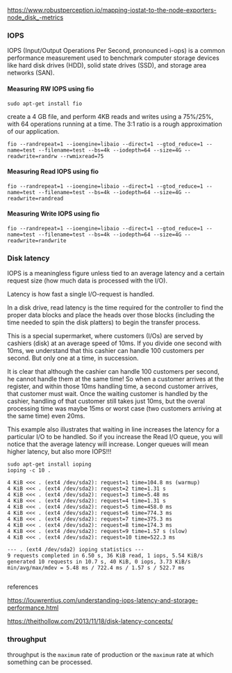 https://www.robustperception.io/mapping-iostat-to-the-node-exporters-node_disk_-metrics


### IOPS

IOPS (Input/Output Operations Per Second, pronounced i-ops) is a common performance measurement used to benchmark computer storage devices like hard disk drives (HDD), solid state drives (SSD), and storage area networks (SAN).

#### Measuring RW IOPS using fio

```
sudo apt-get install fio
```

create a 4 GB file, and perform 4KB reads and writes using a 75%/25%, with 64 operations running at a time. The 3:1 ratio is a rough approximation of our application.
```
fio --randrepeat=1 --ioengine=libaio --direct=1 --gtod_reduce=1 --name=test --filename=test --bs=4k --iodepth=64 --size=4G --readwrite=randrw --rwmixread=75
```



#### Measuring Read IOPS using fio

```
fio --randrepeat=1 --ioengine=libaio --direct=1 --gtod_reduce=1 --name=test --filename=test --bs=4k --iodepth=64 --size=4G --readwrite=randread
```
#### Measuring Write IOPS using fio

```
fio --randrepeat=1 --ioengine=libaio --direct=1 --gtod_reduce=1 --name=test --filename=test --bs=4k --iodepth=64 --size=4G --readwrite=randwrite

```

### Disk latency

 IOPS is a meaningless figure unless tied to an average latency and a certain request size (how much data is processed with the I/O).

Latency is how fast a single I/O-request is handled.

In a disk drive, read latency is the time required for the controller to find the proper data blocks and place the heads over those blocks (including the time needed to spin the disk platters) to begin the transfer process.

This is a special supermarket, where customers (I/Os) are served by cashiers (disk) at an average speed of 10ms. If you divide one second with 10ms, we understand that this cashier can handle 100 customers per second. But only one at a time, in succession.

It is clear that although the cashier can handle 100 customers per second, he cannot handle them at the same time! So when a customer arrives at the register, and within those 10ms handling time, a second customer arrives, that customer must wait. Once the waiting customer is handled by the cashier, handling of that customer still takes just 10ms, but the overal processing time was maybe 15ms or worst case (two customers arriving at the same time) even 20ms.

This example also illustrates that waiting in line increases the latency for a particular I/O to be handled. So if you increase the Read I/O queue, you will notice that the average latency will increase. Longer queues will mean higher latency, but also more IOPS!!!


```
sudo apt-get install ioping
ioping -c 10 .

4 KiB <<< . (ext4 /dev/sda2): request=1 time=104.8 ms (warmup)
4 KiB <<< . (ext4 /dev/sda2): request=2 time=1.31 s
4 KiB <<< . (ext4 /dev/sda2): request=3 time=5.48 ms
4 KiB <<< . (ext4 /dev/sda2): request=4 time=1.31 s
4 KiB <<< . (ext4 /dev/sda2): request=5 time=458.0 ms
4 KiB <<< . (ext4 /dev/sda2): request=6 time=774.3 ms
4 KiB <<< . (ext4 /dev/sda2): request=7 time=375.3 ms
4 KiB <<< . (ext4 /dev/sda2): request=8 time=174.3 ms
4 KiB <<< . (ext4 /dev/sda2): request=9 time=1.57 s (slow)
4 KiB <<< . (ext4 /dev/sda2): request=10 time=522.3 ms

--- . (ext4 /dev/sda2) ioping statistics ---
9 requests completed in 6.50 s, 36 KiB read, 1 iops, 5.54 KiB/s
generated 10 requests in 10.7 s, 40 KiB, 0 iops, 3.73 KiB/s
min/avg/max/mdev = 5.48 ms / 722.4 ms / 1.57 s / 522.7 ms


```

references

https://louwrentius.com/understanding-iops-latency-and-storage-performance.html

https://theithollow.com/2013/11/18/disk-latency-concepts/

### throughput

throughput is the `maximum` rate of production or the `maximum` rate at which something can be processed.
